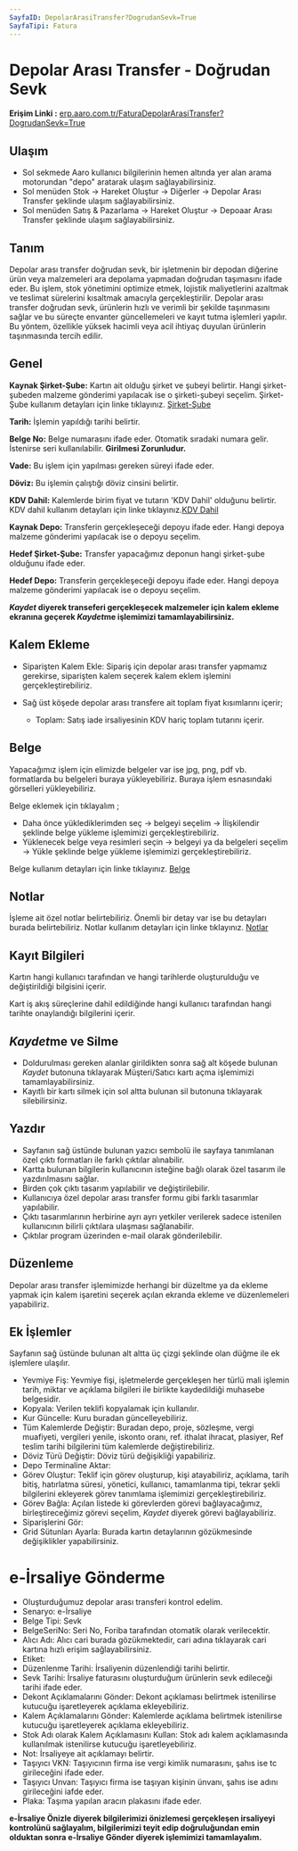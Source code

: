 ```yaml
---
SayfaID: DepolarArasiTransfer?DogrudanSevk=True
SayfaTipi: Fatura
---
```


# Depolar Arası Transfer - Doğrudan Sevk

**Erişim Linki :** [erp.aaro.com.tr/FaturaDepolarArasiTransfer?DogrudanSevk=True](erp.aaro.com.tr/FaturaDepolarArasiTransfer?DogrudanSevk=True)

## Ulaşım

- Sol sekmede Aaro kullanıcı bilgilerinin hemen altında yer alan arama motorundan "depo" aratarak ulaşım sağlayabilirsiniz.
- Sol menüden Stok -> Hareket Oluştur -> Diğerler -> Depolar Arası Transfer şeklinde ulaşım sağlayabilirsiniz. 
- Sol menüden Satış & Pazarlama -> Hareket Oluştur -> Depoaar Arası Transfer şeklinde ulaşım sağlayabilirsiniz. 

## Tanım

Depolar arası transfer doğrudan sevk, bir işletmenin bir depodan diğerine ürün veya malzemeleri ara depolama yapmadan doğrudan taşımasını ifade eder. 
Bu işlem, stok yönetimini optimize etmek, lojistik maliyetlerini azaltmak ve teslimat sürelerini kısaltmak amacıyla gerçekleştirilir. 
Depolar arası transfer doğrudan sevk, ürünlerin hızlı ve verimli bir şekilde taşınmasını sağlar ve bu süreçte envanter güncellemeleri ve kayıt tutma işlemleri yapılır. 
Bu yöntem, özellikle yüksek hacimli veya acil ihtiyaç duyulan ürünlerin taşınmasında tercih edilir.

## Genel 

**Kaynak Şirket-Şube:** Kartın ait olduğu şirket ve şubeyi belirtir. Hangi şirket-şubeden malzeme gönderimi yapılacak ise o şirketi-şubeyi seçelim.
	Şirket-Şube kullanım detayları için linke tıklayınız. [Şirket-Şube](../TemelOzellikler/SirketSubeKart.md)

**Tarih:** İşlemin yapıldığı tarihi belirtir.

**Belge No:** Belge numarasını ifade eder. Otomatik sıradaki numara gelir. İstenirse seri kullanılabilir.
**Girilmesi Zorunludur.**

**Vade:** Bu işlem için yapılması gereken süreyi ifade eder. 

**Döviz:** Bu işlemin çalıştığı döviz cinsini belirtir.

**KDV Dahil:** Kalemlerde birim fiyat ve tutarın 'KDV Dahil' olduğunu belirtir. KDV dahil kullanım detayları için linke tıklayınız.[KDV Dahil](../TemelOzellikler/KDVdahil.md)

**Kaynak Depo:** Transferin gerçekleşeceği depoyu ifade eder. Hangi depoya malzeme gönderimi yapılacak ise o depoyu seçelim.

**Hedef Şirket-Şube:** Transfer yapacağımız deponun hangi şirket-şube olduğunu ifade eder.

**Hedef Depo:** Transferin gerçekleşeceği depoyu ifade eder. Hangi depoya malzeme gönderimi yapılacak ise o depoyu seçelim.

***Kaydet* diyerek transeferi gerçekleşecek malzemeler için kalem ekleme ekranına geçerek *Kaydet*me işlemimizi tamamlayabilirsiniz.**

## Kalem Ekleme

- Siparişten Kalem Ekle: Sipariş için depolar arası transfer yapmamız gerekirse, siparişten kalem seçerek kalem eklem işlemini gerçekleştirebiliriz.

- Sağ üst köşede depolar arası transfere ait toplam fiyat kısımlarını içerir;
	- Toplam: Satış iade irsaliyesinin KDV hariç toplam tutarını içerir.

## Belge

Yapacağımız işlem için elimizde belgeler var ise jpg, png, pdf vb. formatlarda bu belgeleri buraya yükleyebiliriz.
Buraya işlem esnasındaki görselleri yükleyebiliriz.

Belge eklemek için tıklayalım ;

- Daha önce yüklediklerimden seç -> belgeyi seçelim -> İlişkilendir şeklinde belge yükleme işlemimizi gerçekleştirebiliriz.
- Yüklenecek belge veya resimleri seçin -> belgeyi ya da belgeleri seçelim -> Yükle şeklinde belge yükleme işlemimizi gerçekleştirebiliriz.

Belge kullanım detayları için linke tıklayınız. [Belge](../TemelOzellikler/Belgeler.md)

## Notlar 

İşleme ait özel notlar belirtebiliriz. 
Önemli bir detay var ise bu detayları burada belirtebiliriz.
Notlar kullanım detayları için linke tıklayınız. [Notlar](../TemelOzellikler/Notlar.md)

## Kayıt Bilgileri

Kartın hangi kullanıcı tarafından ve hangi tarihlerde oluşturulduğu ve değiştirildiği bilgisini içerir.

Kart iş akış süreçlerine dahil edildiğinde hangi kullanıcı tarafından hangi tarihte onaylandığı bilgilerini içerir. 

## *Kaydet*me ve Silme

- Doldurulması gereken alanlar girildikten sonra sağ alt köşede bulunan *Kaydet* butonuna tıklayarak Müşteri/Satıcı kartı açma işlemimizi tamamlayabilirsiniz.
- Kayıtlı bir kartı silmek için sol altta bulunan sil butonuna tıklayarak silebilirsiniz.

## Yazdır

- Sayfanın sağ üstünde bulunan yazıcı sembolü ile sayfaya tanımlanan özel çıktı formatları ile farklı çıktılar alınabilir. 
- Kartta bulunan bilgilerin kullanıcının isteğine bağlı olarak özel tasarım ile yazdırılmasını sağlar.
- Birden çok çıktı tasarım yapılabilir ve değiştirilebilir.
- Kullanıcıya özel depolar arası transfer formu gibi farklı tasarımlar yapılabilir.
- Çıktı tasarımlarının herbirine ayrı ayrı yetkiler verilerek sadece istenilen kullanıcının bilirli çıktılara ulaşması sağlanabilir.
- Çıktılar program üzerinden e-mail olarak gönderilebilir. 

## Düzenleme 

Depolar arası transfer işlemimizde herhangi bir düzeltme ya da ekleme yapmak için kalem işaretini seçerek açılan ekranda ekleme ve düzenlemeleri yapabiliriz.

## Ek İşlemler

Sayfanın sağ üstünde bulunan alt altta üç çizgi şeklinde olan düğme ile ek işlemlere ulaşılır.
- Yevmiye Fiş: Yevmiye fişi, işletmelerde gerçekleşen her türlü mali işlemin tarih, miktar ve açıklama bilgileri ile birlikte kaydedildiği muhasebe belgesidir.
- Kopyala: Verilen teklifi kopyalamak için kullanılır.
- Kur Güncelle: Kuru buradan güncelleyebiliriz.
- Tüm Kalemlerde Değiştir: Buradan depo, proje, sözleşme, vergi muafiyeti, vergileri yenile, iskonto oranı, ref. ithalat ihracat, plasiyer, Ref teslim tarihi bilgilerini tüm kalemlerde değiştirebiliriz.
- Döviz Türü Değiştir: Döviz türü değişikliği yapabiliriz.
- Depo Terminaline Aktar: 
- Görev Oluştur: Teklif için görev oluşturup, kişi atayabiliriz, açıklama, tarih bitiş, hatırlatma süresi, yönetici, kullanıcı, tamamlanma tipi, tekrar şekli bilgilerini ekleyerek görev tanımlama işlemimizi gerçekleştirebiliriz.
- Görev Bağla: Açılan listede ki görevlerden görevi bağlayacağımız, birleştireceğimiz görevi seçelim, *Kaydet* diyerek görevi bağlayabiliriz.
- Siparişlerini Gör: 
- Grid Sütunları Ayarla: Burada kartın detaylarının gözükmesinde değişiklikler yapabilirsiniz.

# e-İrsaliye Gönderme

- Oluşturduğumuz depolar arası transferi kontrol edelim.
- Senaryo: e-İrsaliye
- Belge Tipi: Sevk
- BelgeSeriNo: Seri No, Foriba tarafından otomatik olarak verilecektir.
- Alıcı Adı: Alıcı cari burada gözükmektedir, cari adına tıklayarak cari kartına hızlı erişim sağlayabilirsiniz.
- Etiket: 
- Düzenlenme Tarihi: İrsaliyenin düzenlendiği tarihi belirtir.
- Sevk Tarihi: İrsaliye faturasını oluşturduğum ürünlerin sevk edileceği tarihi ifade eder.
- Dekont Açıklamalarını Gönder: Dekont açıklaması belirtmek istenilirse kutucuğu işaretleyerek açıklama ekleyebiliriz.
- Kalem Açıklamalarını Gönder: Kalemlerde açıklama belirtmek istenilirse kutucuğu işaretleyerek açıklama ekleyebiliriz.
- Stok Adı olarak Kalem Açıklamasını Kullan: Stok adı kalem açıklamasında kullanılmak istenilirse kutucuğu işaretleyebiliriz.
- Not: İrsaliyeye ait açıklamayı belirtir.
- Taşıyıcı VKN: Taşıyıcının firma ise vergi kimlik numarasını, şahıs ise tc girileceğini ifade eder.
- Taşıyıcı Unvan: Taşıyıcı firma ise taşıyan kişinin ünvanı, şahıs ise adını girileceğini iafde eder.
- Plaka: Taşıma yapılan aracın plakasını ifade eder.

**e-İrsaliye Önizle diyerek bilgilerimizi önizlemesi gerçekleşen irsaliyeyi kontrolünü sağlayalım, bilgilerimizi teyit edip doğruluğundan emin olduktan sonra e-İrsaliye Gönder diyerek işlemimizi tamamlayalım.**